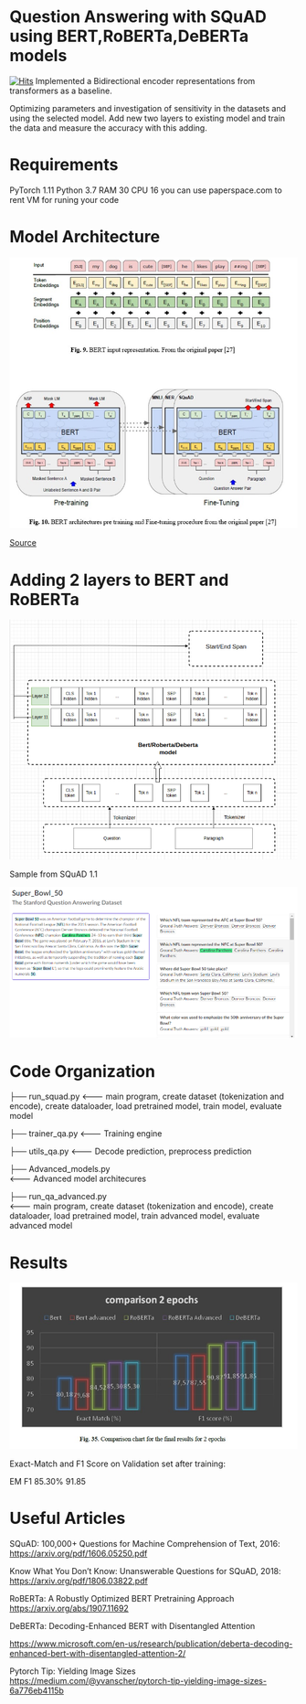 # Question Answering with SQuAD using BERT,RoBERTa,DeBERTa models

[![Hits](https://hits.seeyoufarm.com/api/count/incr/badge.svg?url=https%3A%2F%2Fgithub.com%2Fgjbae1212%2Fhit-counter&count_bg=%2379C83D&title_bg=%23555555&icon=&icon_color=%23E7E7E7&title=hits&edge_flat=false)](https://hits.seeyoufarm.com)
Implemented a Bidirectional encoder representations from transformers as a baseline.

Optimizing parameters and investigation of sensitivity in the datasets and using the selected model.
Add new two layers to existing model and train the data and measure the accuracy with this adding.
 
# Requirements
PyTorch 1.11
Python 3.7
RAM 30
CPU 16
you can use paperspace.com to rent VM for runing your code

# Model Architecture

![This is an image](https://github.com/Ahmedashorit/Question-Answer-Final/blob/main/Code/images/BERT%20Architecture.jpg)


[Source](https://arxiv.org/abs/1810.04805)


# Adding 2 layers to BERT and RoBERTa

![This is an image](https://github.com/Ahmedashorit/Question-Answer-Final/blob/main/Code/images/Advanced-model.png)

Sample from SQuAD 1.1

![This is an image](https://github.com/Ahmedashorit/Question-Answer-Final/blob/main/Code/images/SQuAD%20sample%20of%20data.png)

# Code Organization

├── run_squad.py
<--- main program, create dataset (tokenization and encode), 
create dataloader, load pretrained model, train model, evaluate model

├── trainer_qa.py
<--- Training engine

├── utils_qa.py
<--- Decode prediction, preprocess prediction

├── Advanced_models.py  
<--- Advanced model architecures

├── run_qa_advanced.py  
<---  main program, create dataset (tokenization and encode), create dataloader, load pretrained model, train advanced model, evaluate advanced model

# Results

![This is an image](https://github.com/Ahmedashorit/Question-Answer-Final/blob/main/Code/images/result.jpg)

Exact-Match and F1 Score on Validation set after training:

EM	F1
85.30%  91.85  

# Useful Articles

SQuAD: 100,000+ Questions for Machine Comprehension of Text, 2016: https://arxiv.org/pdf/1606.05250.pdf

Know What You Don’t Know: Unanswerable Questions for SQuAD, 2018: https://arxiv.org/pdf/1806.03822.pdf

RoBERTa: A Robustly Optimized BERT Pretraining Approach https://arxiv.org/abs/1907.11692

DeBERTa: Decoding-Enhanced BERT with Disentangled Attention

https://www.microsoft.com/en-us/research/publication/deberta-decoding-enhanced-bert-with-disentangled-attention-2/

Pytorch Tip: Yielding Image Sizes https://medium.com/@yvanscher/pytorch-tip-yielding-image-sizes-6a776eb4115b
